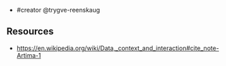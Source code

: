 - #creator @trygve-reenskaug

## Resources

- https://en.wikipedia.org/wiki/Data,_context_and_interaction#cite_note-Artima-1